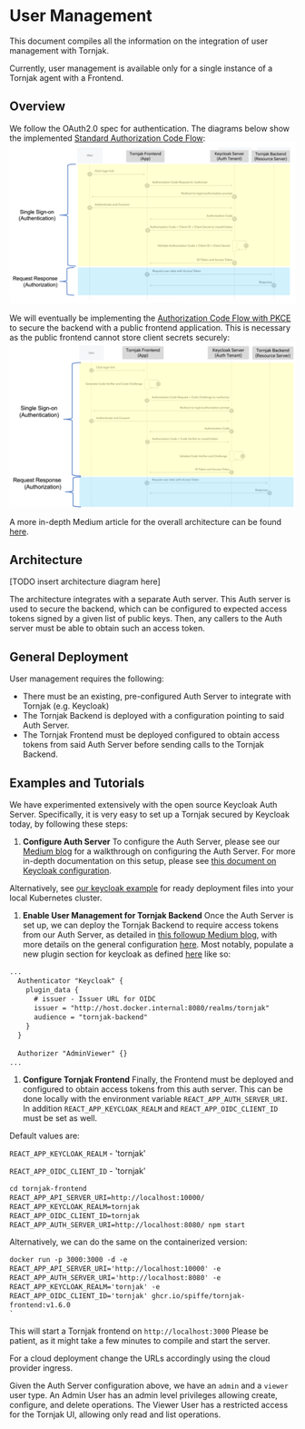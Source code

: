 # User Management

This document compiles all the information on the integration of user management with Tornjak. 

Currently, user management is available only for a single instance of a Tornjak agent with a Frontend. 

## Overview

We follow the OAuth2.0 spec for authentication. The diagrams below show the implemented [Standard Authorization Code Flow](https://auth0.com/docs/get-started/authentication-and-authorization-flow/authorization-code-flow):
![standard](./rsrc/standard-auth-code-flow.png)

We will eventually be implementing the [Authorization Code Flow with PKCE](https://auth0.com/docs/get-started/authentication-and-authorization-flow/authorization-code-flow-with-proof-key-for-code-exchange-pkce) to secure the backend with a public frontend application. This is necessary as the public frontend cannot store client secrets securely: 
![pkce](./rsrc/pkce-auth-code-flow.png)

A more in-depth Medium article for the overall architecture can be found [here](https://medium.com/universal-workload-identity/identity-access-management-iam-integration-with-tornjak-749984966ab5). 

## Architecture

[TODO insert architecture diagram here]

The architecture integrates with a separate Auth server. This Auth server is used to secure the backend, which can be configured to expected access tokens signed by a given list of public keys.  Then, any callers to the Auth server must be able to obtain such an access token.  

## General Deployment

User management requires the following:

*  There must be an existing, pre-configured Auth Server to integrate with Tornjak (e.g. Keycloak)
*  The Tornjak Backend is deployed with a configuration pointing to said Auth Server. 
*  The Tornjak Frontend must be deployed configured to obtain access tokens from said Auth Server before sending calls to the Tornjak Backend. 

## Examples and Tutorials

We have experimented extensively with the open source Keycloak Auth Server. 
Specifically, it is very easy to set up a Tornjak secured by Keycloak today, by following these steps: 

1. **Configure Auth Server**
To configure the Auth Server, please see our [Medium blog](https://medium.com/universal-workload-identity/step-by-step-guide-to-setup-keycloak-configuration-for-tornjak-dbe5c3049034) for a walkthrough on configuring the Auth Server. For more in-depth documentation on this setup, please see [this document on Keycloak configuration](./keycloak-configuration.md).

Alternatively, see [our keycloak example](/examples/keycloak) for ready deployment files into your local Kubernetes cluster. 

1. **Enable User Management for Tornjak Backend**
Once the Auth Server is set up, we can deploy the Tornjak Backend to require access tokens from our Auth Server, 
as detailed in 
[this followup Medium blog](https://medium.com/universal-workload-identity/guide-to-integrating-tornjak-with-keycloak-for-access-control-to-spire-40a3d5ee5f5a), 
with more details on the general configuration 
[here](/docs/config-tornjak-server.md). Most notably, populate a new plugin section for keycloak as defined [here](/docs/plugin_server_auth_keycloak.md) like so:
```
...
  Authenticator "Keycloak" {
    plugin_data {
      # issuer - Issuer URL for OIDC
      issuer = "http://host.docker.internal:8080/realms/tornjak"
      audience = "tornjak-backend"
    }
  }

  Authorizer "AdminViewer" {}
...
```

1. **Configure Tornjak Frontend**
Finally, the Frontend must be deployed and configured to obtain access tokens from this auth server. 
This can be done locally with the environment variable 
`REACT_APP_AUTH_SERVER_URI`. In addition `REACT_APP_KEYCLOAK_REALM` and `REACT_APP_OIDC_CLIENT_ID` must be set as well. 

Default values are:

`REACT_APP_KEYCLOAK_REALM` - 'tornjak'

`REACT_APP_OIDC_CLIENT_ID` - 'tornjak'

```
cd tornjak-frontend
REACT_APP_API_SERVER_URI=http://localhost:10000/
REACT_APP_KEYCLOAK_REALM=tornjak
REACT_APP_OIDC_CLIENT_ID=tornjak
REACT_APP_AUTH_SERVER_URI=http://localhost:8080/ npm start
```

Alternatively, we can do the same on the containerized version:

```
docker run -p 3000:3000 -d -e REACT_APP_API_SERVER_URI='http://localhost:10000' -e REACT_APP_AUTH_SERVER_URI='http://localhost:8080' -e REACT_APP_KEYCLOAK_REALM='tornjak' -e 
REACT_APP_OIDC_CLIENT_ID='tornjak' ghcr.io/spiffe/tornjak-frontend:v1.6.0
`
```

This will start a Tornjak frontend on `http://localhost:3000`
Please be patient, as it might take a few minutes to compile and start the server.

For a cloud deployment change the URLs accordingly using the cloud provider ingress.

Given the Auth Server configuration above, we have an `admin` and a `viewer` user type. 
An Admin User has an admin level privileges allowing create, configure, and delete operations. 
The Viewer User has a restricted access for the Tornjak UI, allowing only read and list operations.  
